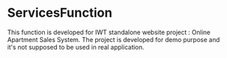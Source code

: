# ServicesFunction
This function is developed for IWT standalone website project : Online Apartment Sales System.
The project is developed for demo purpose and it's not supposed to be used in real application.
